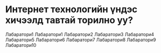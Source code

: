 <!DOCTYPE html>
<html>
 <head>
<title>Welcome to Internet Technology Fundamentals</title>
</head>
<body>
<h1>Интернет технологийн үндэс хичээлд тавтай торилно уу?</h1>
<p>Лабаратори1
Лабаратори1
Лабаратори2
Лабаратори3
Лабаратори4
Лабаратори5
Лабаратори6
Лабаратори7
Лабаратори8
Лабаратори9
Лабаратори10</p>
 </body>
 </html>
